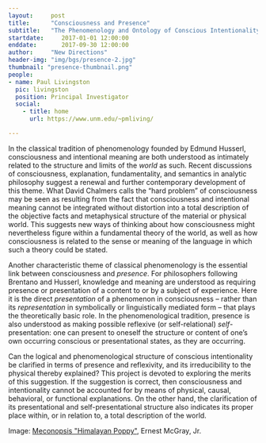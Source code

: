 ```yaml
---
layout:     post
title:      "Consciousness and Presence"
subtitle:   "The Phenomenology and Ontology of Conscious Intentionality"  
startdate:     2017-01-01 12:00:00
enddate:       2017-09-30 12:00:00
author:     "New Directions"
header-img: "img/bgs/presence-2.jpg"
thumbnail: "presence-thumbnail.png"
people:
- name: Paul Livingston
  pic: livingston
  position: Principal Investigator
  social:
    - title: home
      url: https://www.unm.edu/~pmliving/

---
```



In the classical tradition of phenomenology founded by Edmund Husserl, consciousness and intentional meaning are both understood as intimately related to the structure and limits of the *world* as such. Recent discussions of consciousness, explanation, fundamentality, and semantics in analytic philosophy suggest a renewal and further contemporary development of this theme. What David Chalmers calls the “hard problem” of consciousness may be seen as resulting from the fact that consciousness and intentional meaning cannot be integrated without distortion into a total description of the objective facts and metaphysical structure of the material or physical world. This suggests new ways of thinking about how consciousness might nevertheless figure within a fundamental theory of the world, as well as how consciousness is related to the sense or meaning of the language in which such a theory could be stated.

Another characteristic theme of classical phenomenology is the essential link between consciousness and *presence*. For philosophers following Brentano and Husserl, knowledge and meaning are understood as requiring presence or presentation of a content to or by a subject of experience. Here it is the direct *presentation* of a phenomenon in consciousness – rather than its *representation* in symbolically or linguistically mediated form – that plays the theoretically basic role. In the phenomenological tradition, presence is also understood as making possible reflexive (or self-relational) *self*-presentation: one can present to oneself the structure or content of one’s own occurring conscious or presentational states, as they are occurring.

Can the logical and phenomenological structure of conscious intentionality be clarified in terms of presence and reflexivity, and its irreducibility to the physical thereby explained? This project is devoted to exploring the merits of this suggestion. If the suggestion is correct, then consciousness and intentionality cannot be accounted for by means of physical, causal, behavioral, or functional explanations. On the other hand, the clarification of its presentational and self-presentational structure also indicates its proper place within, or in relation to, a total description of the world.

<span class="caption text-muted">Image:
<a href="https://www.flickr.com/photos/mcgrayjr/2789875681" target="_blank">Meconopsis "Himalayan Poppy"</a>, Ernest McGray, Jr.</span>
